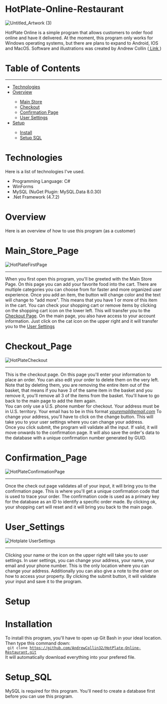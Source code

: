 # HotPlate-Online-Restaurant

![Untitled_Artwork (3)](https://user-images.githubusercontent.com/109395254/188254265-401c1f77-cfad-4b2d-aede-adc77861c48c.png)

HotPlate Online is a simple program that allows customers to order food online and have it delivered. At the moment, this program only works for Windows operating systems, but there are plans to expand to Android, IOS and MacOS. Software and illustrations was created by Andrew Collin (<a href = https://github.com/AndrewCollin32> Link </a>) 

# Table of Contents
<hr>
<ul>
  <li><a href = #Technologies>Technologies</a></li>
  <li><a href = #Overview>Overview</a></li>
  <ul>
    <li><a href = #Main_Store_Page> Main Store </a></li>
    <li><a href = #Checkout_Page> Checkout </a></li>
    <li><a href = #Confirmation_Page> Confirmation Page </a></li>
    <li><a href = #User_Settings> User Settings </a></li>
  </ul>
  <li><a href = #setup>Setup</a></li>
  <ul>
    <li><a href = #Installation>Install</a></li>
    <li><a href = #Setup_SQL> Setup SQL</a></li>
  </ul>
</ul>

# Technologies
Here is a list of technologies I've used.
<ul>
  <li>Programming Language: C#</li>
  <li>WinForms</li>
  <li>MySQL (NuGet Plugin: MySQL.Data 8.0.30)</li>
  <li>.Net Framework (4.7.2)</li>
</ul>

# Overview

Here is an overview of how to use this program (as a customer)

# Main_Store_Page
![HotPlateFirstPage](https://user-images.githubusercontent.com/109395254/188253677-9e2e9f8f-2a6c-4337-bc41-2edd454305b1.PNG)

<hr>

When you first open this program, you'll be greeted with the Main Store Page. On this page you can add your favorite food into the cart. There are multiple categories you can choose from for faster and more organized user experience. Once you add an item, the button will change color and the text will change to "add more". This means that you have 1 or more of this item in the cart. You can check your shopping cart or remove items by clicking on the shopping cart icon on the lower left. This will transfer you to the <a href = #Checkout_Page>Checkout Page</a>. On the main page, you also have access to your account information. Just click on the cat icon on the upper right and it will transfer you to the <a href = #User_Settings> User Settings </a> 

# Checkout_Page

![HotPlateCheckout](https://user-images.githubusercontent.com/109395254/188253679-8337e168-b56c-468a-97ee-362053b328e5.PNG)

<hr>

This is the checkout page. On this page you'll enter your information to place an order. You can also edit your order to delete them on the very left. Note that by deleting them, you are removing the entire item out of the basket, that means if you have 3 of the same item in the basket and you remove it, you'll remove all 3 of the items from the basket. You'll have to go back to the main page to add the item again. 
<br>
You can only use a U.S. phone number for checkout. Your address must be in U.S. territory. Your email has to be in this format <i>youremail@email.com</i> 
To change your address, you'll have to click on the change button. This will take you to your user settings where you can change your address. 
<br>
Once you click submit, the program will validate all the input. If valid, it will move onwards to the confirmation page. It will also save the order's data to the database with a unique confirmation number generated by GUID.

# Confirmation_Page

![HotPlateConfirmationPage](https://user-images.githubusercontent.com/109395254/188253687-4ab6255e-b561-4527-be73-42bb44fdeecb.PNG)

<hr>

Once the check out page validates all of your input, it will bring you to the confirmation page. This is where you'll get a unique confirmation code that is used to trace your order. The confirmation code is used as a primary key for the database as an ID to identify a specific order made. By clicking ok, your shopping cart will reset and it will bring you back to the main page. 

# User_Settings

![Hotplate UserSettings](https://user-images.githubusercontent.com/109395254/188253682-e05caac0-c728-4c02-8bde-c2a8f8412646.PNG)

<hr>

Clicking your name or the icon on the upper right will take you to user settings. In user settings, you can change your address, your name, your email and your phone number. This is the only location where you can change your address. Additionally you can also give a note to the driver on how to access your property. By clicking the submit button, it will validate your input and save it to the program. 

# Setup

# Installation

To install this program, you'll have to open up Git Bash in your ideal location. Then type this command down: <br>
<code> git clone https://github.com/AndrewCollin32/HotPlate-Online-Restaurant.git </code>
It will automatically download everything into your prefered file. 

# Setup_SQL

MySQL is required for this program. You'll need to create a database first before you can use this program. 

